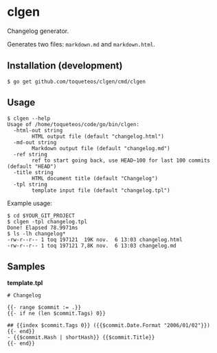 # clgen

Changelog generator.

Generates two files: `markdown.md` and `markdown.html`.

## Installation (development)

```
$ go get github.com/toqueteos/clgen/cmd/clgen
```

## Usage

```
$ clgen --help
Usage of /home/toqueteos/code/go/bin/clgen:
  -html-out string
        HTML output file (default "changelog.html")
  -md-out string
        Markdown output file (default "changelog.md")
  -ref string
        ref to start going back, use HEAD~100 for last 100 commits (default "HEAD")
  -title string
        HTML document title (default "Changelog")
  -tpl string
        template input file (default "changelog.tpl")
```

Example usage:

```
$ cd $YOUR_GIT_PROJECT
$ clgen -tpl changelog.tpl
Done! Elapsed 78.9971ms
$ ls -lh changelog*
-rw-r--r-- 1 toq 197121  19K nov.  6 13:03 changelog.html
-rw-r--r-- 1 toq 197121 7,8K nov.  6 13:03 changelog.md
```

## Samples

**template.tpl**

```
# Changelog

{{- range $commit := .}}
{{- if ne (len $commit.Tags) 0}}

## {{index $commit.Tags 0}} ({{$commit.Date.Format "2006/01/02"}})
{{- end}}
- {{$commit.Hash | shortHash}} {{$commit.Title}}
{{- end}}
```
